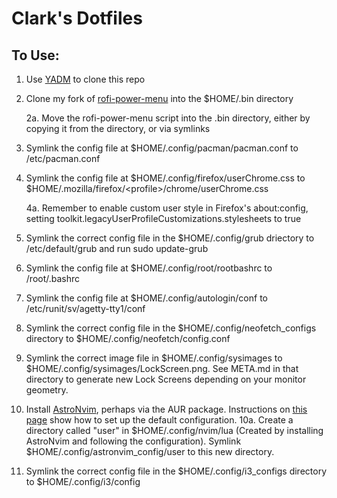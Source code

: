 # Clark's Dotfiles

## To Use:
1. Use [YADM](https://yadm.io) to clone this repo

2. Clone my fork of [rofi-power-menu](https://www.github.com/ClarkHensley/rofi-power-menu) into the $HOME/.bin directory

    2a. Move the rofi-power-menu script into the .bin directory, either by copying it from the directory, or via symlinks

3. Symlink the config file at $HOME/.config/pacman/pacman.conf to /etc/pacman.conf

4. Symlink the config file at $HOME/.config/firefox/userChrome.css to $HOME/.mozilla/firefox/\<profile\>/chrome/userChrome.css

    4a. Remember to enable custom user style in Firefox's about:config, setting toolkit.legacyUserProfileCustomizations.stylesheets to true

5. Symlink the correct config file in the $HOME/.config/grub driectory to /etc/default/grub and run sudo update-grub

6. Symlink the config file at $HOME/.config/root/rootbashrc to /root/.bashrc

7. Symlink the config file at $HOME/.config/autologin/conf to /etc/runit/sv/agetty-tty1/conf

8. Symlink the correct config file in the $HOME/.config/neofetch_configs directory to $HOME/.config/neofetch/config.conf

9. Symlink the correct image file in $HOME/.config/sysimages to $HOME/.config/sysimages/LockScreen.png. See META.md in that directory to generate new Lock Screens depending on your monitor geometry.

10. Install [AstroNvim](https://astronvim.github.io), perhaps via the AUR package. Instructions on [this page](https://astronvim.github.io/Configuration/manage_user_config) show how to set up the default configuration.
    10a. Create a directory called "user" in $HOME/.config/nvim/lua (Created by installing AstroNvim and following the configuration). Symlink $HOME/.config/astronvim_config/user to this new directory.

11. Symlink the correct config file in the $HOME/.config/i3_configs directory to $HOME/.config/i3/config
